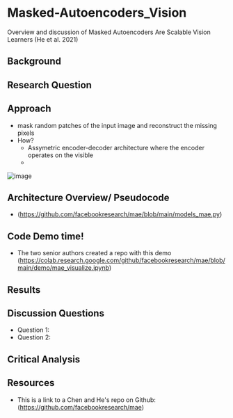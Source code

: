 # Masked-Autoencoders_Vision
Overview and discussion of Masked Autoencoders Are Scalable Vision Learners (He et al. 2021) 

## Background

## Research Question

## Approach 
+ mask random patches of the
input image and reconstruct the missing pixels
+ How?
  + Assymetric encoder-decoder architecture where the encoder operates on the visible 
  + 
![image](https://user-images.githubusercontent.com/80427603/221093069-6d8bdb6e-1a77-45c3-ba35-6b4970a8bb0a.png)

## Architecture Overview/ Pseudocode
+ (https://github.com/facebookresearch/mae/blob/main/models_mae.py)
## Code Demo time!
+ The two senior authors created a repo with this demo (https://colab.research.google.com/github/facebookresearch/mae/blob/main/demo/mae_visualize.ipynb)

## Results

## Discussion Questions
+ Question 1:
+ Question 2:

## Critical Analysis

## Resources 
+ This is a link to a Chen and He's repo on Github: (https://github.com/facebookresearch/mae)
